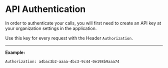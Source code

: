 # API Authentication

In order to authenticate your calls, you will first need to create an API key at your organization settings in the application.

Use this key for every request with the Header `Authorization`.


---



**Example:**

```
Authorization: a4bac3b2-aaaa-4bc3-9c44-0e198b9aaa74
```
